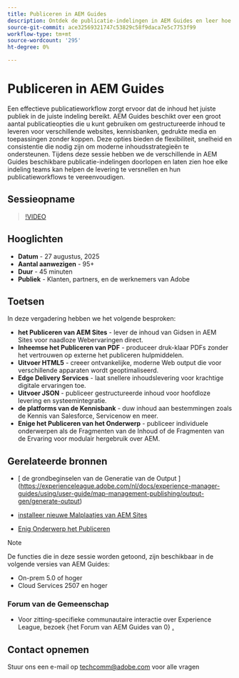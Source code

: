 ```yaml
---
title: Publiceren in AEM Guides
description: Ontdek de publicatie-indelingen in AEM Guides en leer hoe u inhoud kunt leveren op meerdere kanalen, zoals AEM Sites, PDF's, HTML5, Edge Delivery Services, JSON en meer.
source-git-commit: ace32569321747c53829c58f9daca7e5c7753f99
workflow-type: tm+mt
source-wordcount: '295'
ht-degree: 0%

---
```


# Publiceren in AEM Guides

Een effectieve publicatieworkflow zorgt ervoor dat de inhoud het juiste publiek in de juiste indeling bereikt. AEM Guides beschikt over een groot aantal publicatieopties die u kunt gebruiken om gestructureerde inhoud te leveren voor verschillende websites, kennisbanken, gedrukte media en toepassingen zonder koppen. Deze opties bieden de flexibiliteit, snelheid en consistentie die nodig zijn om moderne inhoudsstrategieën te ondersteunen.
Tijdens deze sessie hebben we de verschillende in AEM Guides beschikbare publicatie-indelingen doorlopen en laten zien hoe elke indeling teams kan helpen de levering te versnellen en hun publicatieworkflows te vereenvoudigen.


## Sessieopname

>[!VIDEO](https://video.tv.adobe.com/v/3472888/?quality=12&learn=on)

## Hooglichten

- **Datum** - 27 augustus, 2025
- **Aantal aanwezigen** - 95+
- **Duur** - 45 minuten
- **Publiek** - Klanten, partners, en de werknemers van Adobe

## Toetsen

In deze vergadering hebben we het volgende besproken:
- **het Publiceren van AEM Sites** - lever de inhoud van Gidsen in AEM Sites voor naadloze Webervaringen direct.
- **Inheemse het Publiceren van PDF** - produceer druk-klaar PDFs zonder het vertrouwen op externe het publiceren hulpmiddelen.
- **Uitvoer HTML5** - creeer ontvankelijke, moderne Web output die voor verschillende apparaten wordt geoptimaliseerd.
- **Edge Delivery Services** - laat snellere inhoudslevering voor krachtige digitale ervaringen toe.
- **Uitvoer JSON** - publiceer gestructureerde inhoud voor hoofdloze levering en systeemintegratie.
- **de platforms van de Kennisbank** - duw inhoud aan bestemmingen zoals de Kennis van Salesforce, Servicenow en meer.
- **Enige het Publiceren van het Onderwerp** - publiceer individuele onderwerpen als de Fragmenten van de Inhoud of de Fragmenten van de Ervaring voor modulair hergebruik over AEM.


## Gerelateerde bronnen

- [ de grondbeginselen van de Generatie van de Output ] (https://experienceleague.adobe.com/nl/docs/experience-manager-guides/using/user-guide/map-management-publishing/output-gen/generate-output)

- [ installeer nieuwe Malplaatjes van AEM Sites ](https://experienceleague.adobe.com/nl/docs/experience-manager-guides/using/knowledge-base/kb-articles/publishing/aem-site-templates/download-install-aem-sites-templates-cs-kb)

- [ Enig Onderwerp het Publiceren ](https://experienceleague.adobe.com/en/docs/experience-manager-guides/using/user-guide/map-management-publishing/output-gen/generate-output/single-topic-publishing/publish-content-fragment.html)



>[!NOTE]
>
> De functies die in deze sessie worden getoond, zijn beschikbaar in de volgende versies van AEM Guides:
> - On-prem 5.0 of hoger
> - Cloud Services 2507 en hoger


### Forum van de Gemeenschap

- Voor zitting-specifieke communautaire interactie over Experience League, bezoek {het Forum van AEM Guides van 0} [.](https://experienceleaguecommunities.adobe.com/t5/experience-manager-guides/bd-p/xml-documentation-discussions)


## Contact opnemen

Stuur ons een e-mail op <techcomm@adobe.com> voor alle vragen

